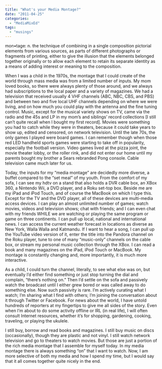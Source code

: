 ```yaml
---
title: "What's your Media Montage?"
date: "2011-04-25"
categories: 
  - "MediaMixEd"
tags: 
  - "musings"
---
```


mon•tage: n. the technique of combining in a single composition pictorial elements from various sources, as parts of different photographs or fragments of printing, either to give the illusion that the elements belonged together originally or to allow each element to retain its separate identity as a means of adding interest or meaning to the composition.

When I was a child in the 1970s, the montage that I could create of the world through mass media was from a limited number of inputs. My mom loved books, so there were always plenty of those around, and we always had subscriptions to the local paper and a variety of magazines. We had a television that received usually 4 VHF channels (ABC, NBC, CBS, and PBS) and between two and five local UHF channels depending on where we were living, and on how much you could play with the antenna and the fine tuning control. Music, except for the musical variety shows on TV, came via the radio and the 45s and LP in my mom’s and siblings’ record collections \[I still can’t quite recall when I bought my first record\]. Movies were something you had to catch while they were in theaters, because it could take years to show up, edited and censored, on network television. Until the late 70s, the only games I played were board games. I can remember though when those red LED handheld sports games were starting to take off in popularity, especially the football version. Video games lived at the pizza joint, the movie theater lobby, or the roller rink, and did not enter our home until my parents bought my brother a Sears rebranded Pong console. Cable television came much later for us.

Today, the inputs for my “media montage” are decidedly more diverse, a buffet compared to the “set meal” of my youth. From the comfort of my sofa, I can see my hdtv on a stand that also holds a DVR cable box, an XBox 360, a Nintendo Wii, a DVD player, and a Roku set-top box. Beside me are my iPad and iPod Touch, and of course the MacBook on which I type this. Except for the TV and the DVD player, all of these devices are multi-media access devices. I can play an almost unlimited number of games; watch movies, videos and television shows; chat with friends; and I can even chat with my friends WHILE we are watching or playing the same program or game on three continents. I can pull up local, national and international news. I can access the current weather forecast in locations as diverse as New York, Walla Walla and Katmandu. If I want to hear a song, I can pull up the YouTube video version of it, enter the title into the Pandora channel on the Roku player, tune to one of many “music-only” channels on the cable box, or stream my personal music collection through the XBox. I can read a book and many magazines on the iPad, iPod Touch or MacBook. My montage is constantly changing and, more importantly, it is much more interactive.

As a child, I could turn the channel, literally, to see what else was on, but eventually I’d either find something or just stop turning the dial and complain, “there’s nothing on.” Then I’d settle on the sofa and passively watch the broadcast until I either grew bored or was called away to do something else. Now such passivity is rare. I’m actively curating what I watch; I’m sharing what I find with others; I’m joining the conversation about it through Twitter or Facebook. For news about the world, I have untold hundreds of reporters at my fingertips to give me all sides of the story. Even when I’m about to do some activity offline or IRL (in real life), I will often consult Internet resources, whether it’s for shopping, gardening, cooking, traveling, or playing the ukulele.

I still buy, borrow and read books and magazines. I still buy music on discs (occasionally), though they are plastic and not vinyl. I still watch network television and go to theaters to watch movies. But those are just a portion of the rich media montage that I assemble for myself today. In my media montage there is always something “on” that I want to watch. Now, I am more selective of both my media and how I spend my time, but I would say that it all comes together quite nicely in the end.
